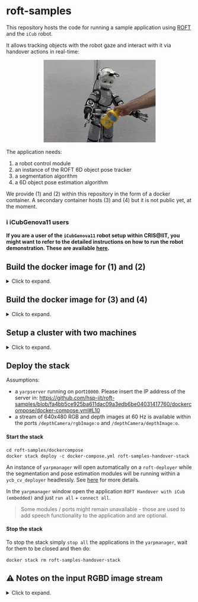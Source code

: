 # roft-samples

This repository hosts the code for running a sample application using [ROFT](https://github.com/hsp-iit/roft) and the `iCub` robot.

It allows tracking objects with the robot gaze and interact with it via handover actions in real-time:

<p align="center"><img src="https://github.com/hsp-iit/roft-samples/blob/master/assets/demo.webp"/></p>


The application needs:
1. a robot control module
2. an instance of the ROFT 6D object pose tracker
3. a segmentation algorithm
4. a 6D object pose estimation algorithm

We provide (1) and (2) within this repository in the form of a docker container.
A secondary container hosts (3) and (4) but it is not public yet, at the moment.

### ℹ️ iCubGenova11 users
**If you are a user of the `iCubGenova11` robot setup within CRIS@IIT, you might want to refer to the detailed instructions on how to run the robot demonstration. These are available [here](https://github.com/hsp-iit/roft-samples/blob/master/assets/iCubGenova11_demo.md).**

## Build the docker image for (1) and (2)

<details><summary>Click to expand.</summary>

Build the docker image:
```console
cd dockerfiles
bash build.sh # This will create an image named roft-samples-image:devel
```
</details>

## Build the docker image for (3) and (4)
<details><summary>Click to expand.</summary>

Not available at the moment.
</details>

## Setup a cluster with two machines

<details><summary>Click to expand.</summary>

Here we provide instructions on how to setup a cluster of two machines `machine_1` and `machine_2` (of course other configurations are possible). 
- `machine_1` needs:
   - an NVIDIA optical flow-enabled GPU (most GeForce RTX >= 20x0 cards)
   - the `roft-samples-image` docker image available
   - a docker engine (the most updated possible)
- `machine_2` needs:
   - two NVIDIA GPUs for running segmentation and pose estimation modules
   - the `ghcr.io/hsp-iit/ycb-pretrained-cv-models` docker image available (to be made available to users soon)
   - a docker engine

### Swarm setup
First we need to setup a `docker swarm` cluster with `machine_1` being the leader and `machine_2` a worker:

On `machine_1`:
```console
docker swarm init
docker swarm join-token worker
```

The output of the second command shall be copy-pasted on `machine_2`. After that, verify that all nodes are visible by issuing `docker node ls` on `machine_1`.

### Label assignment
For simplicity, we assign labels to the two machines as we use this mechanism to assign containers - and possibly swap `machine_1` and/or `machine_2` with others providing the same requirements if needed.

On `machine_1`:
```console
docker node update --label-add roft_deployer=true <machine_1_hostname>
docker node update --label-add ycb_cv_deployer=true <machine_2_hostname>
```

### GPUs configuration

We need to make the cluster aware of the GPUs available on each worker. For each machine do the following.

Find the GPU ids first:

```console
nvidia-smi -a | grep UUID | awk '{print substr($4,0,12)}'
```

Then edit `/etc/docker/daemon.json` such that it looks like:
```json
{
  "runtimes": {
    "nvidia": {
      "path": "/usr/bin/nvidia-container-runtime",
      "runtimeArgs": []
    }
  },
  "default-runtime": "nvidia",
  "node-generic-resources": [
    "NVIDIA-GPU=<gpu_id_0>",
    "NVIDIA-GPU=<gpu_id_1>"
    ]
}
```

where `<gpu_id_x>` are provided by the output of the previous command.

Then enable GPU advertising by uncommenting the line `swarm-resource = "DOCKER_RESOURCE_GPU"` in  `/etc/nvidia-container-runtime/config.toml`.

Finally, restart docker by issuing `sudo systemctl restart docker.service`.

Nodes can be inspected using `docker node inspect <node_name>` to verify that the GPUs are correctly exposed.

</details>

## Deploy the stack

Assumptions:
- a `yarpserver` running on port`10000`. Please insert the IP address of the server in: https://github.com/hsp-iit/roft-samples/blob/fa4bb5ce925ba611dac09a3edb6be04031417760/dockercompose/docker-compose.yml#L10
- a stream of 640x480 RGB and depth images at 60 Hz is available within the ports `/depthCamera/rgbImage:o` and `/depthCamera/depthImage:o`.

#### Start the stack

```console
cd roft-samples/dockercompose
docker stack deploy -c docker-compose.yml roft-samples-handover-stack
```

An instance of `yarpmanager` will open automatically on a `roft-deployer` while the segmentation and pose estimation modules will be running within a `ycb_cv_deployer` headlessly. See [here](#setup-a-cluster-with-two-machines) for more details.

In the `yarpmanager` window open the application `ROFT Handover with iCub (embedded)` and just `run all` + `connect all`.
> Some modules / ports might remain unavailable - those are used to add speech functionality to the application and are optional.

#### Stop the stack

To stop the stack simply `stop all` the applications in the `yarpmanager`, wait for them to be closed and then do:
```
docker stack rm roft-samples-handover-stack
```

## :warning: Notes on the input RGBD image stream

<details><summary>Click to expand.</summary>

The demo has been tested solely using the RGBD streamer provided within this repository, `roft-samples-rs`, that works with `RealSense` cameras. 

Although all the software required to run it is provided in the `roft-samples-image` docker image, it cannot be run within the container as the `docker stack deploy` does not offer any mechanism to use `RealSense` cameras within the container being created. Indeed, it requires either the `--privileged` option to be available or the support to Linux `cgroups` to grant the container the access to the camera device. Although these options are both available when using `docker run` or `docker compose`, these are not available when using `docker stack deploy`.

Hence, the streamer should be installed outside the container. If the `robotology-superbuild` is used, the streamer can be easily installed as follows - assuming that `librealsense` is installed in the system:

```console
git clone https://github.com/xenvre/robots-io
cd robots-io && mkdir build && cd build
cmake -DUSE_YARP=ON -DUSE_ICUB=ON ../
make install
git clone https://github.com/hsp-iit/roft-samples
cd roft-samples && mkdir build && cd build
cmake -DBUILD_REALSENSE=ON ../
make install
```
The `roft-samples-rs` executable will then be available within the `bin` environmental path exposed by the `robotology-superbuild`. To start the camera streaming simply do:

```console
roft-samples-rs
```

### How to change the intrinsic parameters

The default configuration of the modules assumes that a `RealSense D405 camera` is used. The intrinsic parameters of such camera can be modified in several ways.

#### Persistent change
Once the stack is running, `docker exec` a bash shell interactively within the container running inside the `roft-deployer`:

```console
docker exec -it <name_of_the_container> bash
```

Then modify the following entries:

https://github.com/hsp-iit/roft-samples/blob/37c0c313433bcb0fbe198f7cdac064a773471626/src/roft/app/conf/config_d405.ini#L1-L9

within the file `~/.local/share/yarp/contexts/roft/config_d405.ini` - that is installed at docker build time (check [here](https://github.com/hsp-iit/roft-samples/blob/caca62f9989235531fe77160ada7f07d21964c80/dockerfiles/Dockerfile#L162)).

Then, commit the docker image:

```console
docker commit <name_of_the_container> roft-samples-image:devel
```

Finally, stop the stack and deploy it again to use the updated intrinsics.

#### Temporary change

If you only need to change the intrinsics temporarily, you can simply override them within the `Parameters` field of the `yarpmanager` for the module `roft` by appending:
```console
--CAMERA::fx <new_fx_value> --CAMERA::fy <new_fy_value> --CAMERA::cx <new_cx_value> --CAMERA::cy <new_cy_value>
```

</details>
